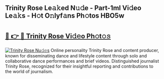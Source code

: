 ## Trinity Rose Le𝚊𝚔ed N𝚞𝚍e - Part-1ml Vi𝚍eo Le𝚊𝚔s - H𝚘t O𝚗lyf𝚊ns Ph𝚘tos HBO5w

# <h2><a href="http://hffc9n.feru.top/?c=Trinity+Rose">🔗 👉 🔴 Trinity Rose Vi𝚍𝚎o Ph𝚘t𝚘𝚜</a></h2>

[![Trinity Rose Nu𝚍𝚎s](https://i.imgur.com/0TWrTi3.gif)](http://hffc9n.feru.top/?c=Trinity+Rose)
Online personality Trinity Rose and content producer, known for disseminating dance and lifestyle content through solo and collaborative dance performances and brief videos. Distinguished journalist Trinity Rose, recognized for their insightful reporting and contributions to the world of journalism. 
